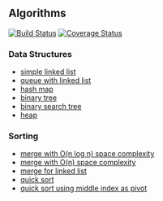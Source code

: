 ## Algorithms
[![Build Status](https://travis-ci.org/apulbere/algorithms.svg?branch=master)](https://travis-ci.org/apulbere/algorithms)
[![Coverage Status](https://coveralls.io/repos/github/apulbere/algorithms/badge.svg?branch=master)](https://coveralls.io/github/apulbere/algorithms?branch=master)


### Data Structures
* [simple linked list](src/main/java/com/apulbere/algorithms/SimpleLinkedList.java)
* [queue with linked list](src/main/java/com/apulbere/algorithms/LinkedListBasedQueue.java)
* [hash map](src/main/java/com/apulbere/algorithms/HashMapWithLinearProbing.java)
* [binary tree](src/main/java/com/apulbere/algorithms/tree/BinaryTree.java)
* [binary search tree](src/main/java/com/apulbere/algorithms/tree/BinarySearchTree.java)
* [heap](src/main/java/com/apulbere/algorithms/Heap.java)

### Sorting
* [merge with O(n log n) space complexity](src/main/java/com/apulbere/algorithms/sort/MergeSort.java)
* [merge with O(n) space complexity](src/main/java/com/apulbere/algorithms/sort/MergeSortOnSpaceComplexity.java)
* [merge for linked list](src/main/java/com/apulbere/algorithms/sort/MergeSortForLinkedList.java)
* [quick sort](src/main/java/com/apulbere/algorithms/sort/QuickSort.java)
* [quick sort using middle index as pivot](src/main/java/com/apulbere/algorithms/sort/QuickSortMiddlePivot.java)
